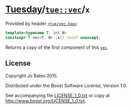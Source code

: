 [Tuesday](../../../README.md)/[`tue::vec`](../../headers/vec.md)/`x`
====================================================================
Provided by header [`<tue/vec.hpp>`](../../headers/vec.md)

```c++
template<typename T, int N>
constexpr T vec<T, N>::x() const noexcept;
```

Returns a copy of the first component of this [`vec`](../../headers/vec.md).

License
-------
Copyright Jo Bates 2015.

Distributed under the Boost Software License, Version 1.0.

See accompanying file [LICENSE_1_0.txt](../../../LICENSE_1_0.txt) or copy at
http://www.boost.org/LICENSE_1_0.txt.
